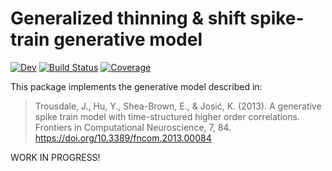 # Generalized thinning & shift spike-train generative model

[![Dev](https://img.shields.io/badge/docs-dev-blue.svg)](https://dylanfesta.github.io/ThinningAndShift.jl/dev)
[![Build Status](https://github.com/dylanfesta/ThinningAndShift.jl/actions/workflows/CI.yml/badge.svg?branch=main)](https://github.com/dylanfesta/ThinningAndShift.jl/actions/workflows/CI.yml?query=branch%3Amain)
[![Coverage](https://codecov.io/gh/dylanfesta/ThinningAndShift.jl/branch/main/graph/badge.svg)](https://codecov.io/gh/dylanfesta/ThinningAndShift.jl)

This package implements the generative model described in:

>  Trousdale, J., Hu, Y., Shea-Brown, E., & Josić, K. (2013). A generative spike train model with time-structured higher order correlations. Frontiers in Computational Neuroscience, 7, 84. https://doi.org/10.3389/fncom.2013.00084

WORK IN PROGRESS!
